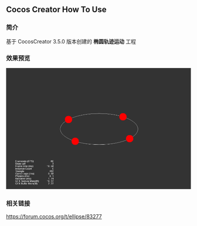 ## Cocos Creator How To Use

### 简介

基于 CocosCreator 3.5.0 版本创建的 **椭圆轨迹运动** 工程

### 效果预览
![image](../../../gif/202203/2022030564.gif)

### 相关链接
https://forum.cocos.org/t/ellipse/83277